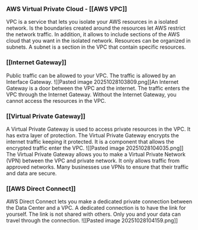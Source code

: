 ### AWS Virtual Private Cloud - [[AWS VPC]]

VPC is a service that lets you isolate your AWS resources in a isolated network.
Is the boundaries created around the resources let AWS restrict the network traffic.
In addition, it allows to include sections of the AWS cloud that you want in the isolated network.
Resources can be organized in subnets.
A subnet is a section in the VPC that contain specific resources.

### [[Internet Gateway]]

Public traffic can be allowed to your VPC.
The traffic is allowed by an Interface Gateway.
![[Pasted image 20251028103809.png]]An Internet Gateway is a door between the VPC and the internet.
The traffic enters the VPC through the Internet Gateway.
Without the Internet Gateway, you cannot access the resources in the VPC.

### [[Virtual Private Gateway]]

A Virtual Private Gateway is used to access private resources in the VPC.
It has extra layer of protection.
The Virtual Private Gateway encrypts the internet traffic keeping it protected.
It is a component that allows the encrypted traffic enter the VPC.
![[Pasted image 20251028104035.png]]
The Virtual Private Gateway allows you to make a Virtual Private Network (VPN) between the VPC and private network.
It only allows traffic from approved networks.
Many businesses use VPNs to ensure that their traffic and data are secure.

### [[AWS Direct Connect]]

AWS Direct Connect lets you make a dedicated private connection between the Data Center and a VPC.
A dedicated connection is to have the link for yourself.
The link is not shared with others.
Only you and your data can travel through the connection.
![[Pasted image 20251028104159.png]]


